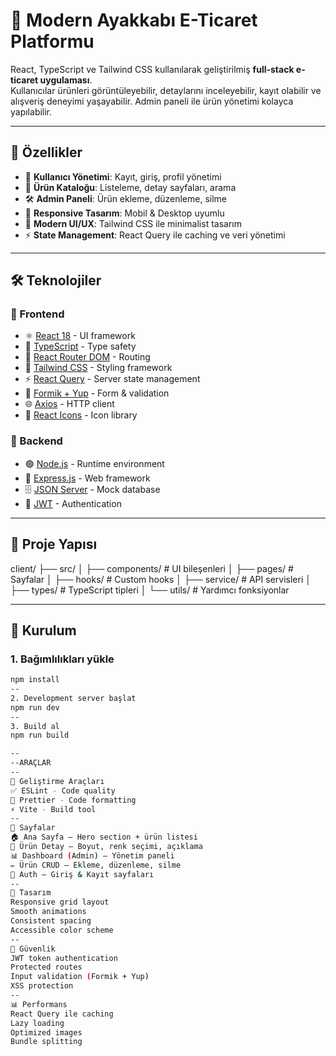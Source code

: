 
# 👟 Modern Ayakkabı E-Ticaret Platformu

React, TypeScript ve Tailwind CSS kullanılarak geliştirilmiş **full-stack e-ticaret uygulaması**.  
Kullanıcılar ürünleri görüntüleyebilir, detaylarını inceleyebilir, kayıt olabilir ve alışveriş deneyimi yaşayabilir. Admin paneli ile ürün yönetimi kolayca yapılabilir.  

---

## 🚀 Özellikler
- 👤 **Kullanıcı Yönetimi**: Kayıt, giriş, profil yönetimi  
- 🛒 **Ürün Kataloğu**: Listeleme, detay sayfaları, arama  
- 🛠️ **Admin Paneli**: Ürün ekleme, düzenleme, silme  
- 📱 **Responsive Tasarım**: Mobil & Desktop uyumlu  
- 🎨 **Modern UI/UX**: Tailwind CSS ile minimalist tasarım  
- ⚡ **State Management**: React Query ile caching ve veri yönetimi  

---

## 🛠️ Teknolojiler

### 🔹 Frontend
- ⚛️ [React 18](https://reactjs.org/) - UI framework  
- 📘 [TypeScript](https://www.typescriptlang.org/) - Type safety  
- 🔗 [React Router DOM](https://reactrouter.com/) - Routing  
- 🎨 [Tailwind CSS](https://tailwindcss.com/) - Styling framework  
- ⚡ [React Query](https://tanstack.com/query) - Server state management  
- 📝 [Formik + Yup](https://formik.org/) - Form & validation  
- 🌐 [Axios](https://axios-http.com/) - HTTP client  
- 🎯 [React Icons](https://react-icons.github.io/react-icons/) - Icon library  

### 🔹 Backend
- 🟢 [Node.js](https://nodejs.org/) - Runtime environment  
- 🚀 [Express.js](https://expressjs.com/) - Web framework  
- 🗄️ [JSON Server](https://github.com/typicode/json-server) - Mock database  
- 🔐 [JWT](https://jwt.io/) - Authentication  

---

## 📁 Proje Yapısı
client/
├── src/
│ ├── components/ # UI bileşenleri
│ ├── pages/ # Sayfalar
│ ├── hooks/ # Custom hooks
│ ├── service/ # API servisleri
│ ├── types/ # TypeScript tipleri
│ └── utils/ # Yardımcı fonksiyonlar

---

## 🚀 Kurulum

### 1. Bağımlılıkları yükle
```bash
npm install
--
2. Development server başlat
npm run dev
--
3. Build al
npm run build

--
--ARAÇLAR
--
🔧 Geliştirme Araçları
✅ ESLint - Code quality
🎨 Prettier - Code formatting
⚡ Vite - Build tool
--
📱 Sayfalar
🏠 Ana Sayfa – Hero section + ürün listesi
👟 Ürün Detay – Boyut, renk seçimi, açıklama
📊 Dashboard (Admin) – Yönetim paneli
✏️ Ürün CRUD – Ekleme, düzenleme, silme
🔐 Auth – Giriş & Kayıt sayfaları
--
🎨 Tasarım
Responsive grid layout
Smooth animations
Consistent spacing
Accessible color scheme
--
🔐 Güvenlik
JWT token authentication
Protected routes
Input validation (Formik + Yup)
XSS protection
--
📊 Performans
React Query ile caching
Lazy loading
Optimized images
Bundle splitting
